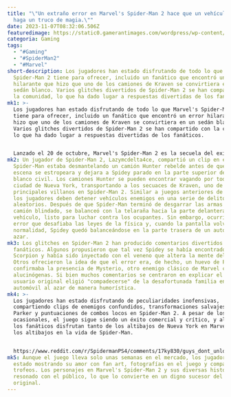 ```yaml
---
title: "\"Un extraño error en Marvel's Spider-Man 2 hace que un vehículo enemigo
  haga un truco de magia.\""
date: 2023-11-07T08:32:06.506Z
featuredimage: https://static0.gamerantimages.com/wordpress/wp-content/uploads/2023/11/spider-man-2-vehicle-combat.jpg?q=50&fit=contain&w=1140&h=&dpr=1.5
categoria: Gaming
tags:
  - "#Gaming"
  - "#SpiderMan2"
  - "#Marvel"
short-description: Los jugadores han estado disfrutando de todo lo que Marvel's
  Spider-Man 2 tiene para ofrecer, incluido un fanático que encontró un error
  hilarante que hizo que uno de los camiones de Kraven se convirtiera en un
  sedán blanco. Varios glitches divertidos de Spider-Man 2 se han compartido con
  la comunidad, lo que ha dado lugar a respuestas divertidas de los fanáticos.
mk1: >-
  Los jugadores han estado disfrutando de todo lo que Marvel's Spider-Man 2
  tiene para ofrecer, incluido un fanático que encontró un error hilarante que
  hizo que uno de los camiones de Kraven se convirtiera en un sedán blanco.
  Varios glitches divertidos de Spider-Man 2 se han compartido con la comunidad,
  lo que ha dado lugar a respuestas divertidas de los fanáticos.


  Lanzado el 20 de octubre, Marvel's Spider-Man 2 es la secuela del exitoso juego de 2018 que presenta a Spider-Man y sus hazañas heroicas en la ciudad de Nueva York. Esta última incorporación a la franquicia presenta a Peter Parker y Miles Morales luchando contra Kraven the Hunter y otros villanos icónicos de Spider-Man. Si bien el juego ha sido elogiado por su calidad, una serie de errores han proporcionado contenido hilarante.
mk2: Un jugador de Spider-Man 2, Lazymcdelta4ce, compartió un clip en el que
  Spider-Man estaba desmantelando un camión Hunter rebelde antes de que la
  escena se estropeara y dejara a Spidey parado en la parte superior de un sedán
  blanco civil. Los camiones Hunter se pueden encontrar vagando por toda la
  ciudad de Nueva York, transportando a los secuaces de Kraven, uno de los
  principales villanos en Spider-Man 2. Similar a juegos anteriores de la serie,
  los jugadores deben detener vehículos enemigos en una serie de delitos
  aleatorios. Después de que Spider-Man terminó de desgarrar las armas del
  camión blindado, se balanceó con la telaraña hacia la parte delantera del
  vehículo, listo para luchar contra los ocupantes. Sin embargo, ocurrió un
  error que desafiaba las leyes de la física y, cuando la pantalla volvió a la
  normalidad, Spidey quedó balanceándose en la parte trasera de un automóvil al
  azar.
mk3: Los glitches en Spider-Man 2 han producido comentarios divertidos de los
  fanáticos. Algunos propusieron que tal vez Spidey se había encontrado con
  Scorpion y había sido inyectado con el veneno que altera la mente del villano.
  Otros ofrecieron la idea de que el error era, de hecho, un huevo de Pascua que
  confirmaba la presencia de Mysterio, otro enemigo clásico de Marvel con armas
  alucinógenas. Si bien muchos comentarios se centraron en explicar el error, el
  usuario original eligió "compadecerse" de la desafortunada familia en el
  automóvil al azar de manera humorística.
mk4: >-
  Los jugadores han estado disfrutando de peculiaridades inofensivas,
  compartiendo clips de enemigos confundidos, transformaciones salvajes de Peter
  Parker y puntuaciones de combos locos en Spider-Man 2. A pesar de los errores
  ocasionales, el juego sigue siendo un éxito comercial y crítico, y al parecer,
  los fanáticos disfrutan tanto de los altibajos de Nueva York en Marvel como de
  los altibajos en la vida de Spider-Man.


  https://www.reddit.com/r/SpidermanPS4/comments/17ky830/guys_dont_unlock_the_skill_that_turns_all_armored/?embed_host_url=https://gamerant.com/marvels-spider-man-2-transforming-vehicle-bug-video-clip/
mk5: Aunque el juego lleva solo unas semanas en el mercado, los jugadores han
  estado mostrando su amor con fan art, fotografías en el juego y compartiendo
  trofeos. Los personajes en Marvel's Spider-Man 2 y sus diversas historias han
  resonado con el público, lo que lo convierte en un digno sucesor del juego
  original.
---
```

